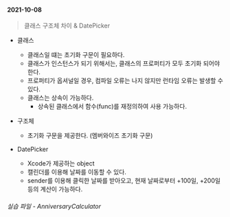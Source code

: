 #### 2021-10-08

> 클래스 구조체 차이 & DatePicker

- 클래스

  - 클래스일 떄는 초기화 구문이 필요하다.
  - 클래스가 인스턴스가 되기 위해서는, 클래스의 프로퍼티가 모두 초기화 되어야한다.
  - 프로퍼티가 옵셔널일 경우, 컴파일 오류는 나지 않지만 런타임 오류는 발생할 수 있다.
  - 클래스는 상속이 가능하다.
    - 상속된 클래스에서 함수(func)를 재정의하여 사용 가능하다.
- 구조체
  - 초기화 구문을 제공한다. (멤버와이즈 초기화 구문)
- DatePicker
  - Xcode가 제공하는 object
  - 캘린더를 이용해 날짜를 이동할 수 있다.
  - sender를 이용해 클릭한 날짜를 받아오고, 현재 날짜로부터 +100일, +200일 등의 계산이 가능하다.

###### 실습 파일 - AnniversaryCalculator


